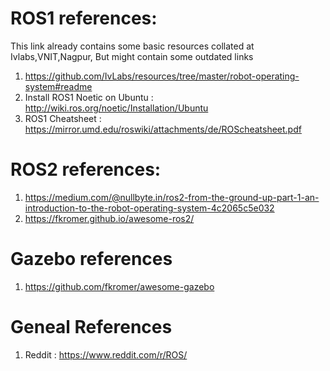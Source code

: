 # ROS1 references:

This link already contains some basic resources collated at Ivlabs,VNIT,Nagpur, But might contain some outdated links

1. https://github.com/IvLabs/resources/tree/master/robot-operating-system#readme
2. Install ROS1 Noetic on Ubuntu : http://wiki.ros.org/noetic/Installation/Ubuntu
2. ROS1 Cheatsheet : https://mirror.umd.edu/roswiki/attachments/de/ROScheatsheet.pdf

# ROS2 references:

1. https://medium.com/@nullbyte.in/ros2-from-the-ground-up-part-1-an-introduction-to-the-robot-operating-system-4c2065c5e032
2. https://fkromer.github.io/awesome-ros2/

# Gazebo references
1. https://github.com/fkromer/awesome-gazebo

# Geneal References 

1. Reddit :  https://www.reddit.com/r/ROS/
